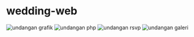 # wedding-web
![undangan grafik](https://github.com/ugunNet21/wedding-web/assets/45864165/e19af52f-7ee2-487e-9f0e-e4a748b4e286)
![undangan php](https://github.com/ugunNet21/wedding-web/assets/45864165/9091119b-d1fd-4b5c-8281-6391c6da5af9)
![undangan rsvp](https://github.com/ugunNet21/wedding-web/assets/45864165/881208e7-ed28-4793-a070-d1645fc34534)
![undangan galeri](https://github.com/ugunNet21/wedding-web/assets/45864165/584553ee-2ffc-4020-95b4-e1fc8ab6c7a5)
